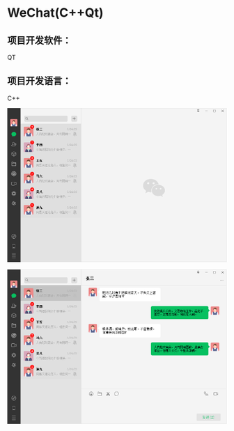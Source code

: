 # WeChat(C++Qt)

## 项目开发软件：

QT

## 项目开发语言：

C++

![微信](screenshots/20230325204806.png)

![微信](screenshots/20230325204818.png)